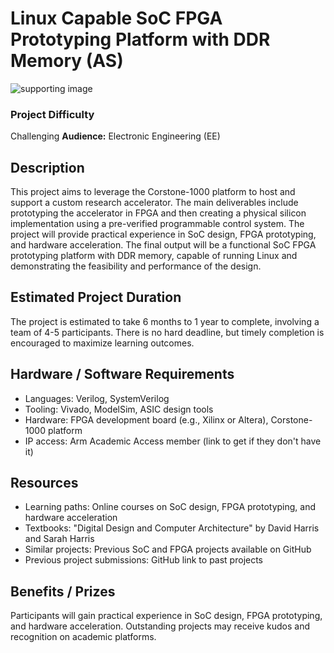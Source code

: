 # Linux Capable SoC FPGA Prototyping Platform with DDR Memory (AS)
![supporting image]()

### Project Difficulty
Challenging
**Audience:** Electronic Engineering (EE)

## Description
This project aims to leverage the Corstone-1000 platform to host and support a custom research accelerator. The main deliverables include prototyping the accelerator in FPGA and then creating a physical silicon implementation using a pre-verified programmable control system. The project will provide practical experience in SoC design, FPGA prototyping, and hardware acceleration. The final output will be a functional SoC FPGA prototyping platform with DDR memory, capable of running Linux and demonstrating the feasibility and performance of the design.

## Estimated Project Duration
The project is estimated to take 6 months to 1 year to complete, involving a team of 4-5 participants. There is no hard deadline, but timely completion is encouraged to maximize learning outcomes.

## Hardware / Software Requirements
- Languages: Verilog, SystemVerilog
- Tooling: Vivado, ModelSim, ASIC design tools
- Hardware: FPGA development board (e.g., Xilinx or Altera), Corstone-1000 platform
- IP access: Arm Academic Access member (link to get if they don't have it)

## Resources
- Learning paths: Online courses on SoC design, FPGA prototyping, and hardware acceleration
- Textbooks: "Digital Design and Computer Architecture" by David Harris and Sarah Harris
- Similar projects: Previous SoC and FPGA projects available on GitHub
- Previous project submissions: GitHub link to past projects

## Benefits / Prizes
Participants will gain practical experience in SoC design, FPGA prototyping, and hardware acceleration. Outstanding projects may receive kudos and recognition on academic platforms.